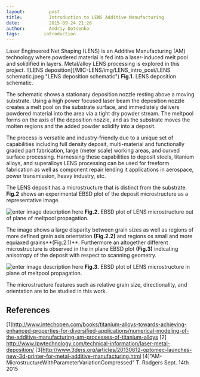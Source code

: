```yaml
---
layout:     	post
title:      	Introduction to LENS Additive Manufacturing
date:       	2015-09-24 21:26
author:     	Andriy Dotsenko
tags:         introduction
---
```

Laser Engineered Net Shaping (LENS) is an Additive Manufacturing (AM) technology where powdered material is fed into a laser-induced melt pool and solidified in layers. Metal/alloy LENS processing is explored in this project.
![LENS deposition](/MIC-LENS/img/LENS_intro_post/LENS schematic.jpeg "LENS deposition schematic")
**Fig.1.** LENS deposition schematic.

The schematic shows a stationary deposition nozzle resting above a moving substrate. Using a high power focused laser beam the deposition nozzle creates a melt pool on the substrate surface, and immediately delivers powdered material into the area via a tight dry powder stream. The meltpool forms on the axis of the deposition nozzle, and as the substrate moves the molten regions and the added powder solidify into a deposit.

The process is versatile and industry-friendly due to a unique set of capabilities including full density deposit, multi-material and functionally graded part fabrication, large (meter scale) working areas, and curved surface processing. Harnessing these capabilities to deposit steels, titanium alloys, and superalloys LENS processing can be used for freeform fabrication as well as component repair lending it applications in aerospace, power transmission, heavy industry, etc. 

The LENS deposit has a microstructure that is distinct from the substrate. **Fig.2** shows an experimental EBSD plot of the deposit microstructure as a representative image.

![enter image description here](/MIC-LENS/img/LENS_intro_post/EBSD_1.png)
**Fig.2.** EBSD plot of LENS microstructure out of plane of meltpool propagation.

The image shows a large disparity between grain sizes as well as regions of more defined grain axis orientation **(Fig.2.2)**  and regions os small and more equiaxed grains**(Fig.2.1)**. Furthermore an altogether different microstructure is observed in the in plane EBSD plot **(Fig.3)** indicating anisotropy of the deposit with respect to scanning geometry.

![enter image description here](/MIC-LENS/img/LENS_intro_post/EBSD_2.png)
**Fig.3.** EBSD plot of LENS microstructure in plane of meltpool propagation.

The microstructure features such as relative grain size, directionality, and orientation are to be studied in this work. 
## References ##
[1]http://www.intechopen.com/books/titanium-alloys-towards-achieving-enhanced-properties-for-diversified-applications/numerical-modeling-of-the-additive-manufacturing-am-processes-of-titanium-alloys
[2] http://www.lpwtechnology.com/technical-information/laser-metal-deposition/
[3]http://www.3ders.org/articles/20130612-optomec-launches-new-3d-printer-for-metal-additive-manufacturing.html
[4]”AM-MicrostructureWIthParameterVariationCompressed” T. Rodgers Sept. 14th 2015

